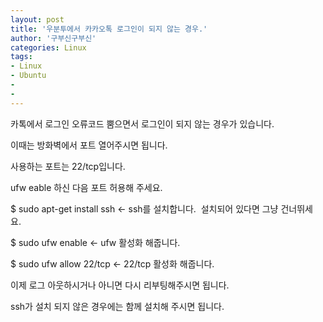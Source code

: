 ```yaml
---
layout: post
title: '우분투에서 카카오톡 로그인이 되지 않는 경우.'
author: '구부신구부신'
categories: Linux
tags:
- Linux
- Ubuntu
-
- 
---
```



<script> location.href='https://cafe.naver.com/develoid/833025' ; </script>

카톡에서 로그인 오류코드 뿜으면서 로그인이 되지 않는 경우가 있습니다.&nbsp;<p>이때는 방화벽에서 포트 열어주시면 됩니다.&nbsp;</p>
<p>사용하는 포트는 22/tcp입니다.&nbsp;</p>
<p>ufw eable 하신 다음 포트 허용해 주세요.</p>
<p>$ sudo apt-get install ssh &lt;- ssh를 설치합니다.&nbsp; 설치되어 있다면 그냥 건너뛰세요.&nbsp;</p>
<p>$ sudo ufw enable &lt;- ufw 활성화 해줍니다.&nbsp;</p>
<p>$ sudo ufw allow 22/tcp &lt;- 22/tcp 활성화 해줍니다.</p>
<p>이제 로그 아웃하시거나 아니면 다시 리부팅해주시면 됩니다.&nbsp;</p>
<p>ssh가 설치 되지 않은 경우에는 함께 설치해 주시면 됩니다.&nbsp;</p>

